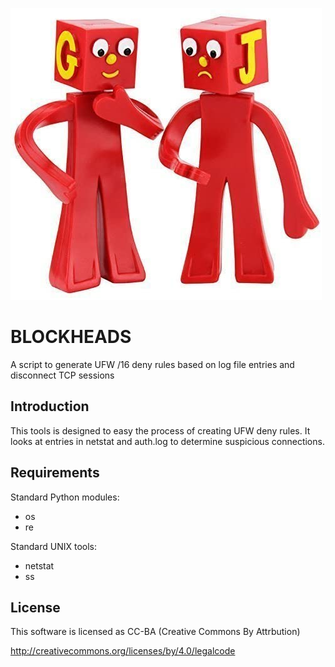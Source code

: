 ![alt tag](https://raw.githubusercontent.com/lateralblast/blockheads/master/blockheads.jpg)

BLOCKHEADS
==========

A script to generate UFW /16 deny rules based on log file entries and disconnect TCP sessions

Introduction
------------

This tools is designed to easy the process of creating UFW deny rules.
It looks at entries in netstat and auth.log to determine suspicious connections.

Requirements
------------

Standard Python modules:
- os
- re

Standard UNIX tools:
- netstat
- ss

License
-------

This software is licensed as CC-BA (Creative Commons By Attrbution)

http://creativecommons.org/licenses/by/4.0/legalcode
